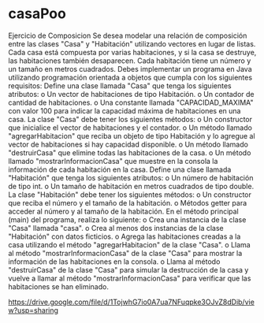 # casaPoo
Ejercicio de Composicion
Se desea modelar una relación de composición entre las clases "Casa" y
"Habitación" utilizando vectores en lugar de listas. Cada casa está compuesta por
varias habitaciones, y si la casa se destruye, las habitaciones también
desaparecen. Cada habitación tiene un número y un tamaño en metros
cuadrados.
Debes implementar un programa en Java utilizando programación orientada a
objetos que cumpla con los siguientes requisitos:
Define una clase llamada "Casa" que tenga los siguientes atributos:
o Un vector de habitaciones de tipo Habitación.
o Un contador de cantidad de habitaciones.
o Una constante llamada "CAPACIDAD_MAXIMA" con valor 100 para
indicar la capacidad máxima de habitaciones en una casa.
La clase "Casa" debe tener los siguientes métodos:
o Un constructor que inicialice el vector de habitaciones y el contador.
o Un método llamado "agregarHabitacion" que reciba un objeto de
tipo Habitación y lo agregue al vector de habitaciones si hay
capacidad disponible.
o Un método llamado "destruirCasa" que elimine todas las
habitaciones de la casa.
o Un método llamado "mostrarInformacionCasa" que muestre en la
consola la información de cada habitación en la casa.
Define una clase llamada "Habitación" que tenga los siguientes atributos:
o Un número de habitación de tipo int.
o Un tamaño de habitación en metros cuadrados de tipo double.
La clase "Habitación" debe tener los siguientes métodos:
o Un constructor que reciba el número y el tamaño de la habitación.
o Métodos getter para acceder al número y al tamaño de la habitación.
En el método principal (main) del programa, realiza lo siguiente:
o Crea una instancia de la clase "Casa" llamada "casa".
o Crea al menos dos instancias de la clase "Habitación" con datos
ficticios.
o Agrega las habitaciones creadas a la casa utilizando el método
"agregarHabitacion" de la clase "Casa".
o Llama al método "mostrarInformacionCasa" de la clase "Casa" para
mostrar la información de las habitaciones en la consola.
o Llama al método "destruirCasa" de la clase "Casa" para simular la
destrucción de la casa y vuelve a llamar al método
"mostrarInformacionCasa" para verificar que las habitaciones se han
eliminado.

https://drive.google.com/file/d/1TojwhG7io0A7ua7NFuqpke3OJvZ8dDib/view?usp=sharing
